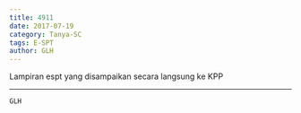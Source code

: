 ```yaml
---
title: 4911
date: 2017-07-19
category: Tanya-SC
tags: E-SPT
author: GLH
---
```


Lampiran espt yang disampaikan secara langsung ke KPP

---



`GLH`
